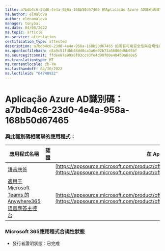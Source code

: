 ```yaml
---
title: a7bdb4c6-23d0-4e4a-958a-168b50d67465 的Aplicação Azure AD識別碼資訊
ms.author: elmalova
author: elenamalova
manager: tonybal
ms.date: 04/08/2022
ms.topic: article
ms.service: attestation
certification_type: attested
description: a7bdb4c6-23d0-4e4a-958a-168b50d67465 的所有可用安全性與合規性資訊。
ms.openlocfilehash: c8a9c51fdbb48dd0ca3a6e02b73a56800d6b05bf
ms.sourcegitcommit: ffdee67a99a6f03cc93fe4d99f00e484b9a8a0e5
ms.translationtype: MT
ms.contentlocale: zh-TW
ms.lasthandoff: 04/10/2022
ms.locfileid: "64748922"
---
```

# <a name="azure-app-id-a7bdb4c6-23d0-4e4a-958a-168b50d67465"></a>Aplicação Azure AD識別碼：a7bdb4c6-23d0-4e4a-958a-168b50d67465


### <a name="apps-associated-with-this-id"></a>與此識別碼相關聯的應用程式：
| **應用程式名稱** | **認證** | **在 AppSource 中檢視** |
|--------------|---------------|-----------------------|
| [語音應答](../forward/WA200003780.md) |  | [https://appsource.microsoft.com/product/office/WA200003780](https://appsource.microsoft.com/product/office/WA200003780) |
| [適用于 Microsoft Teams 的 Anywhere365 語音應答主控台](../forward/workstreampeople.attendantconsoleformsftteams.md) |  | [https://appsource.microsoft.com/product/office/workstreampeople.attendantconsoleformsftteams](https://appsource.microsoft.com/product/office/workstreampeople.attendantconsoleformsftteams) |

### <a name="microsoft-365-app-compliance-status"></a>Microsoft 365應用程式合規性狀態
- 發行者證明狀態：已完成

